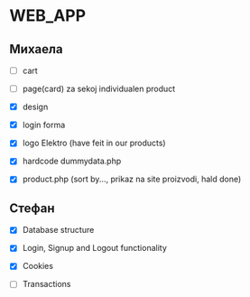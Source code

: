# WEB_APP

## Михаела

- [ ] cart

- [ ] page(card) za sekoj individualen product

- [x] design

- [x] login forma

- [x] logo Elektro (have feit in our products)

- [x] hardcode dummydata.php

- [x] product.php (sort by..., prikaz na site proizvodi, hald done)

## Стефан

- [x] Database structure

- [x] Login, Signup and Logout functionality

- [x] Cookies

- [ ] Transactions

